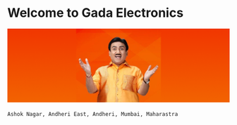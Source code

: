# Welcome to Gada Electronics

![Welcome to Gada electronics](/uploads/welcome-gada-electronics.png)

```Ashok Nagar, Andheri East, Andheri, Mumbai, Maharastra```
